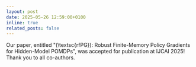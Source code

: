 ```yaml
---
layout: post
date: 2025-05-26 12:59:00+0100
inline: true
related_posts: false
---
```


Our paper, entitled "\(\textsc{rfPG}\): Robust Finite-Memory Policy Gradients for Hidden-Model POMDPs", was accepted for publication at IJCAI 2025! Thank you to all co-authors.

